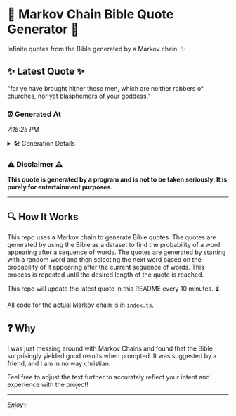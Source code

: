 # 📖 Markov Chain Bible Quote Generator 📖

Infinite quotes from the Bible generated by a Markov chain. ✨

## ✨ Latest Quote ✨
"for ye have brought hither these men, which are neither robbers of churches, nor yet blasphemers of your goddess."

### ⏰ Generated At
*7:15:25 PM*

<details>
    <summary>🛠️ Generation Details</summary>
    <p>
        <strong>🌱 Seed:</strong> for<br>
        <strong>🔄 Iterations:</strong> 18<br>
        <strong>📜 Context History:</strong><br>[ for ]: ye<br>[ for, ye ]: have<br>[ for, ye, have ]: brought<br>[ for, ye, have, brought ]: hither<br>[ for, ye, have, brought, hither ]: these<br>[ for, ye, have, brought, hither, these ]: men,<br>[ ye, have, brought, hither, these, men, ]: which<br>[ have, brought, hither, these, men,, which ]: are<br>[ brought, hither, these, men,, which, are ]: neither<br>[ hither, these, men,, which, are, neither ]: robbers<br>[ these, men,, which, are, neither, robbers ]: of<br>[ men,, which, are, neither, robbers, of ]: churches,<br>[ which, are, neither, robbers, of, churches, ]: nor<br>[ are, neither, robbers, of, churches,, nor ]: yet<br>[ neither, robbers, of, churches,, nor, yet ]: blasphemers<br>[ robbers, of, churches,, nor, yet, blasphemers ]: of<br>[ of, churches,, nor, yet, blasphemers, of ]: your<br>[ churches,, nor, yet, blasphemers, of, your ]: goddess.<br>
    </p>
</details>

### ⚠️ Disclaimer ⚠️
**This quote is generated by a program and is not to be taken seriously. It is purely for entertainment purposes.**

---

## 🔍 How It Works

This repo uses a Markov chain to generate Bible quotes. The quotes are generated by using the Bible as a dataset to find the probability of a word appearing after a sequence of words. The quotes are generated by starting with a random word and then selecting the next word based on the probability of it appearing after the current sequence of words. This process is repeated until the desired length of the quote is reached.

This repo will update the latest quote in this README every 10 minutes. ⏳

All code for the actual Markov chain is in `index.ts`.

## ❓ Why

I was just messing around with Markov Chains and found that the Bible surprisingly yielded good results when prompted. 
It was suggested by a friend, and I am in no way christian.

Feel free to adjust the text further to accurately reflect your intent and experience with the project!

---

*Enjoy*✨
